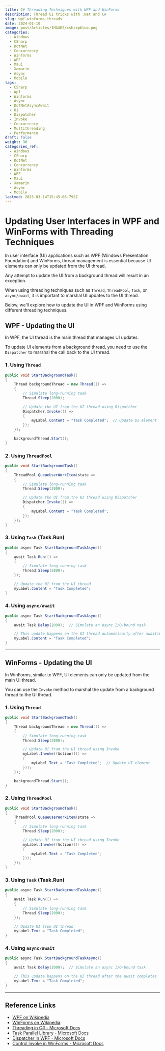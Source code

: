 ```yaml
---
title: C# Threading Techniques with WPF and WinForms
description: Thread UI tricks with .Net and C#
slug: wpf-winforms-threads
date: 2024-01-10
image: post/Articles/IMAGES/csharpblue.png
categories:
  - Windows
  - CSharp
  - DotNet
  - Concurrency
  - Winforms
  - WPF
  - Maui
  - Xamarin
  - Async
  - Mobile
tags:
  - CSharp
  - Wpf
  - Winforms
  - Async
  - DotNetAsyncAwait
  - Ui
  - Dispatcher
  - Invoke
  - Concurrency
  - Multithreading
  - Performance
draft: false
weight: 30
categories_ref:
  - Windows
  - CSharp
  - DotNet
  - Concurrency
  - Winforms
  - WPF
  - Maui
  - Xamarin
  - Async
  - Mobile
lastmod: 2025-03-14T15:45:08.796Z
---
```

# Updating User Interfaces in WPF and WinForms with Threading Techniques

In user interface (UI) applications such as WPF (Windows Presentation Foundation) and WinForms, thread management is essential because UI elements can only be updated from the UI thread.

Any attempt to update the UI from a background thread will result in an exception.

When using threading techniques such as `Thread`, `ThreadPool`, `Task`, or `async/await`, it is important to marshal UI updates to the UI thread.

Below, we'll explore how to update the UI in WPF and WinForms using different threading techniques.

## WPF - Updating the UI

In WPF, the UI thread is the main thread that manages UI updates.

To update UI elements from a background thread, you need to use the `Dispatcher` to marshal the call back to the UI thread.

### 1. Using `Thread`

```csharp
public void StartBackgroundTask()
{
    Thread backgroundThread = new Thread(() =>
    {
        // Simulate long-running task
        Thread.Sleep(2000);

        // Update the UI from the UI thread using Dispatcher
        Dispatcher.Invoke(() =>
        {
            myLabel.Content = "Task Completed";  // Update UI element
        });
    });

    backgroundThread.Start();
}
```

### 2. Using `ThreadPool`

```csharp
public void StartBackgroundTask()
{
    ThreadPool.QueueUserWorkItem(state =>
    {
        // Simulate long-running task
        Thread.Sleep(2000);

        // Update the UI from the UI thread using Dispatcher
        Dispatcher.Invoke(() =>
        {
            myLabel.Content = "Task Completed";
        });
    });
}
```

### 3. Using `Task` (Task.Run)

```csharp
public async Task StartBackgroundTaskAsync()
{
    await Task.Run(() =>
    {
        // Simulate long-running task
        Thread.Sleep(2000);
    });

    // Update the UI from the UI thread
    myLabel.Content = "Task Completed";
}
```

### 4. Using `async/await`

```csharp
public async Task StartBackgroundTaskAsync()
{
    await Task.Delay(2000);  // Simulate an async I/O-bound task

    // This update happens on the UI thread automatically after awaiting
    myLabel.Content = "Task Completed";
}
```

***

## WinForms - Updating the UI

In WinForms, similar to WPF, UI elements can only be updated from the main UI thread.

You can use the `Invoke` method to marshal the update from a background thread to the UI thread.

### 1. Using `Thread`

```csharp
public void StartBackgroundTask()
{
    Thread backgroundThread = new Thread(() =>
    {
        // Simulate long-running task
        Thread.Sleep(2000);

        // Update UI from the UI thread using Invoke
        myLabel.Invoke((Action)(() =>
        {
            myLabel.Text = "Task Completed";  // Update UI element
        }));
    });

    backgroundThread.Start();
}
```

### 2. Using `ThreadPool`

```csharp
public void StartBackgroundTask()
{
    ThreadPool.QueueUserWorkItem(state =>
    {
        // Simulate long-running task
        Thread.Sleep(2000);

        // Update UI from the UI thread using Invoke
        myLabel.Invoke((Action)(() =>
        {
            myLabel.Text = "Task Completed";
        }));
    });
}
```

### 3. Using `Task` (Task.Run)

```csharp
public async Task StartBackgroundTaskAsync()
{
    await Task.Run(() =>
    {
        // Simulate long-running task
        Thread.Sleep(2000);
    });

    // Update UI from UI thread
    myLabel.Text = "Task Completed";
}
```

### 4. Using `async/await`

```csharp
public async Task StartBackgroundTaskAsync()
{
    await Task.Delay(2000);  // Simulate an async I/O-bound task

    // This update happens on the UI thread after the await completes
    myLabel.Text = "Task Completed";
}
```

***

## Reference Links

* [WPF on Wikipedia](https://en.wikipedia.org/wiki/Windows_Presentation_Foundation)
* [WinForms on Wikipedia](https://en.wikipedia.org/wiki/Windows_Forms)
* [Threading in C# - Microsoft Docs](https://learn.microsoft.com/en-us/dotnet/standard/threading/)
* [Task Parallel Library - Microsoft Docs](https://learn.microsoft.com/en-us/dotnet/standard/parallel-programming/task-parallel-library-tpl)
* [Dispatcher in WPF - Microsoft Docs](https://learn.microsoft.com/en-us/dotnet/api/system.windows.threading.dispatcher)
* [Control.Invoke in WinForms - Microsoft Docs](https://learn.microsoft.com/en-us/dotnet/api/system.windows.forms.control.invoke)

<!-- not funny version 

---
title: Updating User Interfaces in WPF and WinForms with Threading Techniques
description: Updating User Interfaces in WPF and WinForms with Threading Techniques
slug: updating-user-interfaces-in-wpf-and-winforms-with-threading-techniques
date: 2024-01-10
image: post/Articles/IMAGES/20.jpg
categories: []
tags: ['C#', 'Threading', 'Wpf', 'Winforms', 'Async', 'Await', 'Task', 'Threadpool', 'Parallel', 'Ui', 'Dispatcher', 'Invoke', 'Concurrency', 'Multithreading', 'Performance']
draft: false
weight: 30
---

# Updating User Interfaces in WPF and WinForms with Threading Techniques

In user interface (UI) applications such as WPF (Windows Presentation Foundation) and WinForms, thread management is essential because UI elements can only be updated from the UI thread. Any attempt to update the UI from a background thread will result in an exception. Therefore, when using threading techniques such as `Thread`, `ThreadPool`, `Task`, or `async/await`, it is important to marshal UI updates to the UI thread.

Below, we'll explore how to update the UI in WPF and WinForms using different threading techniques.

## WPF - Updating the UI

In WPF, the UI thread is the main thread that manages UI updates. To update UI elements from a background thread, you need to use the `Dispatcher` to marshal the call back to the UI thread.

### 1. Using `Thread`

```csharp
public void StartBackgroundTask()
{
    Thread backgroundThread = new Thread(() =>
    {
        // Simulate long-running task
        Thread.Sleep(2000);

        // Update the UI from the UI thread using Dispatcher
        Dispatcher.Invoke(() =>
        {
            myLabel.Content = "Task Completed";  // Update UI element
        });
    });

    backgroundThread.Start();
}
```

### 2. Using `ThreadPool`

```csharp
public void StartBackgroundTask()
{
    ThreadPool.QueueUserWorkItem(state =>
    {
        // Simulate long-running task
        Thread.Sleep(2000);

        // Update the UI from the UI thread using Dispatcher
        Dispatcher.Invoke(() =>
        {
            myLabel.Content = "Task Completed";
        });
    });
}
```

### 3. Using `Task` (Task.Run)

```csharp
public async Task StartBackgroundTaskAsync()
{
    await Task.Run(() =>
    {
        // Simulate long-running task
        Thread.Sleep(2000);
    });

    // Update the UI from the UI thread
    myLabel.Content = "Task Completed";
}
```

### 4. Using `async/await`

```csharp
public async Task StartBackgroundTaskAsync()
{
    await Task.Delay(2000);  // Simulate an async I/O-bound task

    // This update happens on the UI thread automatically after awaiting
    myLabel.Content = "Task Completed";
}
```

---

## WinForms - Updating the UI

In WinForms, similar to WPF, UI elements can only be updated from the main UI thread. You can use the `Invoke` method to marshal the update from a background thread to the UI thread.

### 1. Using `Thread`

```csharp
public void StartBackgroundTask()
{
    Thread backgroundThread = new Thread(() =>
    {
        // Simulate long-running task
        Thread.Sleep(2000);

        // Update UI from the UI thread using Invoke
        myLabel.Invoke((Action)(() =>
        {
            myLabel.Text = "Task Completed";  // Update UI element
        }));
    });

    backgroundThread.Start();
}
```

### 2. Using `ThreadPool`

```csharp
public void StartBackgroundTask()
{
    ThreadPool.QueueUserWorkItem(state =>
    {
        // Simulate long-running task
        Thread.Sleep(2000);

        // Update UI from the UI thread using Invoke
        myLabel.Invoke((Action)(() =>
        {
            myLabel.Text = "Task Completed";
        }));
    });
}
```

### 3. Using `Task` (Task.Run)

```csharp
public async Task StartBackgroundTaskAsync()
{
    await Task.Run(() =>
    {
        // Simulate long-running task
        Thread.Sleep(2000);
    });

    // Update UI from UI thread
    myLabel.Text = "Task Completed";
}
```

### 4. Using `async/await`

```csharp
public async Task StartBackgroundTaskAsync()
{
    await Task.Delay(2000);  // Simulate an async I/O-bound task

    // This update happens on the UI thread after the await completes
    myLabel.Text = "Task Completed";
}
```

---

## Reference Links

- [WPF on Wikipedia](https://en.wikipedia.org/wiki/Windows_Presentation_Foundation)
- [WinForms on Wikipedia](https://en.wikipedia.org/wiki/Windows_Forms)
- [Threading in C# - Microsoft Docs](https://learn.microsoft.com/en-us/dotnet/standard/threading/)
- [Task Parallel Library - Microsoft Docs](https://learn.microsoft.com/en-us/dotnet/standard/parallel-programming/task-parallel-library-tpl)
- [Dispatcher in WPF - Microsoft Docs](https://learn.microsoft.com/en-us/dotnet/api/system.windows.threading.dispatcher)
- [Control.Invoke in WinForms - Microsoft Docs](https://learn.microsoft.com/en-us/dotnet/api/system.windows.forms.control.invoke)


-->
